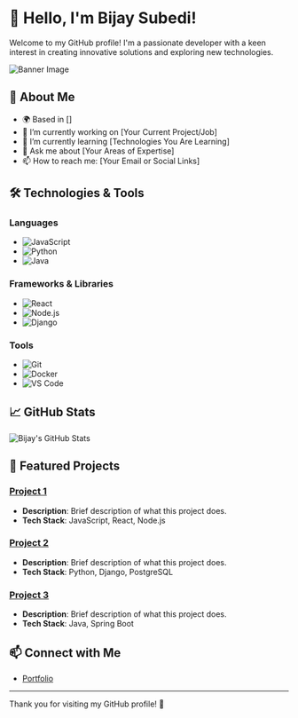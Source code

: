 # 👋 Hello, I'm Bijay Subedi!

Welcome to my GitHub profile! I'm a passionate developer with a keen interest in creating innovative solutions and exploring new technologies. 

![Banner Image](https://via.placeholder.com/1200x400?text=Welcome+to+My+GitHub+Profile)

## 🚀 About Me

- 🌍 Based in []
- 🔭 I’m currently working on [Your Current Project/Job]
- 🌱 I’m currently learning [Technologies You Are Learning]
- 💬 Ask me about [Your Areas of Expertise]
- 📫 How to reach me: [Your Email or Social Links]

## 🛠️ Technologies & Tools

### Languages
- ![JavaScript](https://img.shields.io/badge/JavaScript-ED8B00?style=flat&logo=javascript&logoColor=white)
- ![Python](https://img.shields.io/badge/Python-3776AB?style=flat&logo=python&logoColor=white)
- ![Java](https://img.shields.io/badge/Java-007396?style=flat&logo=java&logoColor=white)

### Frameworks & Libraries
- ![React](https://img.shields.io/badge/React-61DAFB?style=flat&logo=react&logoColor=black)
- ![Node.js](https://img.shields.io/badge/Node.js-8CC84B?style=flat&logo=node.js&logoColor=white)
- ![Django](https://img.shields.io/badge/Django-092E20?style=flat&logo=django&logoColor=white)

### Tools
- ![Git](https://img.shields.io/badge/Git-F05032?style=flat&logo=git&logoColor=white)
- ![Docker](https://img.shields.io/badge/Docker-2496ED?style=flat&logo=docker&logoColor=white)
- ![VS Code](https://img.shields.io/badge/VS%20Code-007ACC?style=flat&logo=visual-studio-code&logoColor=white)

## 📈 GitHub Stats

![Bijay's GitHub Stats](https://github-readme-stats.vercel.app/api?username=bijay009&show_icons=true&theme=radical)

## 🌟 Featured Projects

### [Project 1](https://github.com/yourusername/project1)
- **Description**: Brief description of what this project does.
- **Tech Stack**: JavaScript, React, Node.js

### [Project 2](https://github.com/yourusername/project2)
- **Description**: Brief description of what this project does.
- **Tech Stack**: Python, Django, PostgreSQL

### [Project 3](https://github.com/yourusername/project3)
- **Description**: Brief description of what this project does.
- **Tech Stack**: Java, Spring Boot

## 📫 Connect with Me

- [Portfolio](https://bijayasubedi.com)

---

Thank you for visiting my GitHub profile! 🌟
